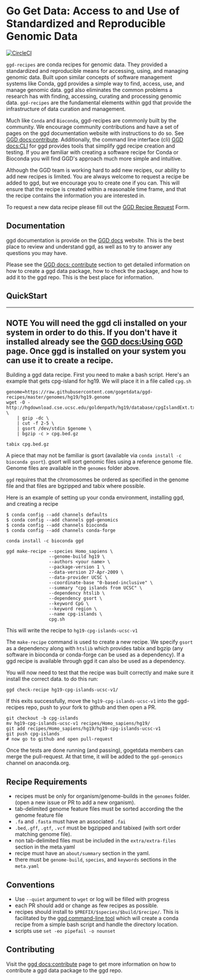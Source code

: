 Go Get Data: Access to and Use of Standardized and Reproducible Genomic Data
==============================================================================

[![CircleCI](https://circleci.com/gh/gogetdata/ggd-recipes/tree/master.svg?style=shield)](https://circleci.com/gh/gogetdata/ggd-recipes/tree/master)


`ggd-recipes` are  conda recipes for genomic data. They provided a standardized and reproducible means for accessing, using, and managing 
genomic data. Built upon similar concepts of software management systems like Conda, ggd provides a simple way to find, access, use, and 
manage genomic data. ggd also eliminates the common problems a research has with finding, accessing, curating and processing genomic data. 
`ggd-recipes` are the fundamental elements within ggd that provide the infrastructure of data curation and management. 


<!--- Please see the design.md document in this directory l
--->

Much like `Conda` and `Bioconda`, ggd-recipes are commonly built by the community. We encourage community contributions and have 
a set of pages on the ggd documentation website with instructions to do so. See [GGD docs:contribute](https://gogetdata.github.io/contribute.html). Additionally, 
the command line interface (cli) [GGD docs:CLI](https://gogetdata.github.io/GGD-CLI.html) for ggd provides tools that simplify ggd recipe creation 
and testing. If you are familiar with creating a software recipe for Conda or Bioconda you will find GGD's approach much more simple and intuitive. 

Although the GGD team is working hard to add new recipes, our ability to add new recipes is limited. You are always welcome to 
request a recipe be added to ggd, but we encourage you to create one if you can. This will ensure that the recipe is created 
within a reasonable time frame, and that the recipe contains the information you are interested in.

To request a new data recipe please fill out the [GGD Recipe Request](https://forms.gle/3WEWgGGeh7ohAjcJA) Form.

## Documentation 
ggd documentation is provide on the [GGD docs](https://gogetdata.github.io/index.html) website. This is the best place to review and understand ggd, 
as well as to try to answer any questions you may have.   

Please see the [GGD docs: contribute](https://gogetdata.github.io/contribute.html) section to get detailed information on how to create a ggd data package, 
how to check the package, and how to add it to the ggd repo. This is the best place for information.


## QuickStart

---
**NOTE**
You will need the ggd cli installed on your system in order to do this. If you don't have it installed already see the
[GGD docs:Using GGD](https://gogetdata.github.io/using-ggd.html) page. Once ggd is installed on your system you can use 
it to create a recipe.
---

Building a ggd data recipe. First you need to make a bash script. Here's an example that gets cpg-island for hg19.
We will place it in a file called `cpg.sh`

```
genome=https://raw.githubusercontent.com/gogetdata/ggd-recipes/master/genomes/hg19/hg19.genome
wget -O - http://hgdownload.cse.ucsc.edu/goldenpath/hg19/database/cpgIslandExt.txt.gz \
    | gzip -dc \
    | cut -f 2-5 \
    | gsort /dev/stdin $genome \
    | bgzip -c > cpg.bed.gz

tabix cpg.bed.gz

```

A piece that may not be familiar is gsort (available via `conda install -c bioconda gsort`).
gsort will sort genomic files using a reference genome file. Genome files are available in the 
`genomes` folder above. 

`ggd` requires that the chromosomes be ordered as specified in the genome file and that files are bgzipped
and tabix where possible.


Here is an example of setting up your conda environment, installing ggd, and creating a recipe

```
$ conda config --add channels defaults
$ conda config --add channels ggd-genomics
$ conda config --add channels bioconda
$ conda config --add channels conda-forge

conda install -c bioconda ggd

ggd make-recipe --species Homo_sapiens \
                --genome-build hg19 \
                --authors <your name> \
                --package-version 1 \
                --data-version 27-Apr-2009 \
                --data-provider UCSC \
                --coordinate-base "0-based-inclusive" \
                --summary "cpg islands from UCSC" \
                --dependency htslib \
                --dependency gsort \
                --keyword CpG \
                --keyword region \
                --name cpg-islands \
                cpg.sh
```

This will write the recipe to `hg19-cpg-islands-ucsc-v1`

The `make-recipe` command is used to create a new recipe. We specify `gsort` as a dependency
along with `htslib` which provides tabix and bgzip (any software in bioconda or conda-forge can be used
as a dependency). If a ggd recipe is available through ggd it can also be used as a dependency. 

You will now need to test that the recipe was built correctly and make sure it install the correct data. to do this run: 

```
ggd check-recipe hg19-cpg-islands-ucsc-v1/
```

If this exits successfully, move the `hg19-cpg-islands-ucsc-v1` into the ggd-recipes repo,
push to your fork to github and then open a PR.

```
git checkout -b cpg-islands
mv hg19-cpg-islands-ucsc-v1 recipes/Homo_sapiens/hg19/
git add recipes/Homo_sapiens/hg19/hg19-cpg-islands-ucsc-v1
git push cpg-islands
# now go to github and open pull-request
```

Once the tests are done running (and passing), gogetdata members
can merge the pull-request. At that time, it will be added to the
`ggd-genomics` channel on anaconda.org.


## Recipe Requirements

* recipes must be only for organism/genome-builds in the `genomes` folder. (open a new issue or PR to add a new organism).
* tab-delimited genome feature files must be sorted according the the genome feature file
* `.fa` and `.fasta` must have an associated `.fai`
* `.bed`,`.gff`, `.gtf`, `.vcf` must be bgzipped and tabixed (with sort order matching genome file).
* non tab-delimited files must be included in the `extra/extra-files` section in the meta.yaml
* recipe must have an `about/summary` section in the yaml.
* there must be `genome-build`, `species`, and `keywords` sections in the `meta.yaml`


## Conventions

* Use `--quiet` argument to `wget` or log will be filled with progress
* each PR should add or change as few recipes as possible.
* recipes should install to `$PREFIX/$species/$build/$recipe/`. This is facilitated by the [ggd command-line tool](https://github.com/gogetdata/ggd-cli) 
   which will create a conda recipe from a simple bash script and handle the directory location.
* scripts use `set -eo pipefail -o nounset`


## Contributing 

Visit the [ggd docs:contribute](https://gogetdata.github.io/contribute.html) page to get more information on how to contribute a ggd data package to the ggd repo. 

